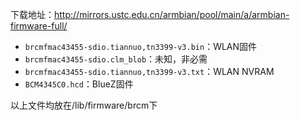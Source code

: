 下载地址：http://mirrors.ustc.edu.cn/armbian/pool/main/a/armbian-firmware-full/

- `brcmfmac43455-sdio.tiannuo,tn3399-v3.bin`：WLAN固件
- `brcmfmac43455-sdio.clm_blob`：未知，非必需
- `brcmfmac43455-sdio.tiannuo,tn3399-v3.txt`：WLAN NVRAM
- `BCM4345C0.hcd`：BlueZ固件

以上文件均放在/lib/firmware/brcm下
